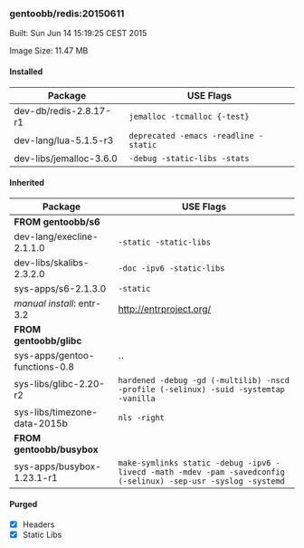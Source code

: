 ### gentoobb/redis:20150611
Built: Sun Jun 14 15:19:25 CEST 2015

Image Size: 11.47 MB
#### Installed
Package | USE Flags
--------|----------
dev-db/redis-2.8.17-r1 | `jemalloc -tcmalloc {-test}`
dev-lang/lua-5.1.5-r3 | `deprecated -emacs -readline -static`
dev-libs/jemalloc-3.6.0 | `-debug -static-libs -stats`
#### Inherited
Package | USE Flags
--------|----------
**FROM gentoobb/s6** |
dev-lang/execline-2.1.1.0 | `-static -static-libs`
dev-libs/skalibs-2.3.2.0 | `-doc -ipv6 -static-libs`
sys-apps/s6-2.1.3.0 | `-static`
*manual install*: entr-3.2 | http://entrproject.org/
**FROM gentoobb/glibc** |
sys-apps/gentoo-functions-0.8 | ``
sys-libs/glibc-2.20-r2 | `hardened -debug -gd (-multilib) -nscd -profile (-selinux) -suid -systemtap -vanilla`
sys-libs/timezone-data-2015b | `nls -right`
**FROM gentoobb/busybox** |
sys-apps/busybox-1.23.1-r1 | `make-symlinks static -debug -ipv6 -livecd -math -mdev -pam -savedconfig (-selinux) -sep-usr -syslog -systemd`
#### Purged
- [x] Headers
- [x] Static Libs
